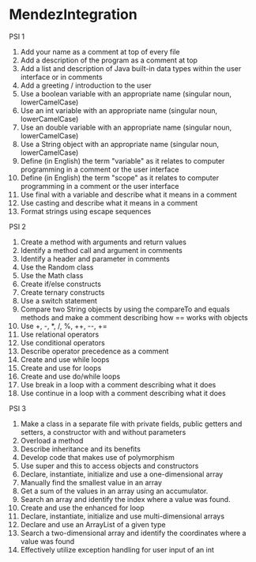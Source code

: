 # MendezIntegration

PSI 1
1. Add your name as a comment at top of every file
2. Add a description of the program as a comment at top
3. Add a list and description of Java built-in data types within the user interface or in comments
4. Add a greeting / introduction to the user
5. Use a boolean variable with an appropriate name  (singular noun, lowerCamelCase)
6. Use an int variable with an appropriate name (singular noun, lowerCamelCase)
7. Use an double variable with an appropriate name (singular noun, lowerCamelCase)
8. Use a String object with an appropriate name (singular noun, lowerCamelCase)
9. Define (in English) the term "variable" as it relates to computer programming in a comment or the user interface
10. Define (in English) the term "scope" as it relates to computer programming in a comment or the user interface
11. Use final with a variable and describe what it means in a comment
12. Use casting and describe what it means in a comment
13. Format strings using escape sequences

PSI 2
1. Create a method with arguments and return values
2. Identify a method call and argument in comments
3. Identify a header and parameter in comments
4. Use the Random class
5. Use the Math class
6. Create if/else constructs
7. Create ternary constructs
8. Use a switch statement
9. Compare two String objects by using the compareTo and equals methods and make a comment describing how == works with objects
10. Use +, -, *, /, %, ++, --, += 
11. Use relational operators
12. Use conditional operators
13. Describe operator precedence as a comment
14. Create and use while loops
15. Create and use for loops
16. Create and use do/while loops
17. Use break in a loop with a comment describing what it does
18. Use continue in a loop with a comment describing what it does

PSI 3
1. Make a class in a separate file with private fields, public getters and setters, a constructor with and without parameters
2. Overload a method
3. Describe inheritance and its benefits
4. Develop code that makes use of polymorphism
5. Use super and this to access objects and constructors
6. Declare, instantiate, initialize and use a one-dimensional array
7. Manually find the smallest value in an array
8. Get a sum of the values in an array using an accumulator.
9. Search an array and identify the index where a value was found.
10. Create and use the enhanced for loop
11. Declare, instantiate, initialize and use multi-dimensional arrays
12. Declare and use an ArrayList of a given type
13. Search a two-dimensional array and identify the coordinates where a value was found
14. Effectively utilize exception handling for user input of an int

